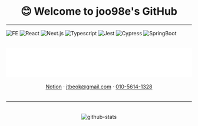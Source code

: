 
<div align="center">
    <h1>😊 Welcome to joo98e's GitHub</h1>
</div>

---

![FE](https://img.shields.io/badge/Web-Frontend-blue)
![React](https://img.shields.io/badge/React-61DAFB?style=social&logo=React&logoColor=black)
![Next.js](https://img.shields.io/badge/Next.js-white?style=social&logo=Next.js&logoColor=000000)
![Typescript](https://img.shields.io/badge/TypeScript-3178C6?style=social&logo=TypeScript&logoColor=3178C6)
![Jest](https://img.shields.io/badge/Jest-C21325?style=social&logo=Jest&logoColor=C21325)
![Cypress](https://img.shields.io/badge/Cypress-3178C6?style=social&logo=Cypress&logoColor=3178C6)
![SpringBoot](https://img.shields.io/badge/SpringBoot-6DB33F?style=social&logo=Spring&logoColor=6DB33F)


<div align="center" style="margin:2rem 0; ">
    <img src="./src/assets/joo98e.svg" alt="joo98e" />
    <p align="center">
        <a href="https://plastic-carob-cd5.notion.site/ba6ac28bd51047908058f7f59b175143" target="_blank">Notion</a>
        &middot;
        <a href="mailto:jtbeok@gmail.com">jtbeok@gmail.com</a>
        &middot;
        <a href="sms://010-5614-1328">010-5614-1328</a>
    </p>
</div>

---

<p align="center" style="margin-top: 2rem;">
    <img src="https://github-readme-stats.vercel.app/api?username=joo98e&hide=prs&count_private=true&show_icons=true&theme=midnight-purple" alt="github-stats">
</p>

